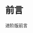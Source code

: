 <!--
 * Author  Vincy.Li
 * Date  2023-07-13 20:09:40
 * LastEditors  Vincy.Li
 * LastEditTime  2023-07-13 20:09:42
 * Description
-->

# 前言

进阶版前言

